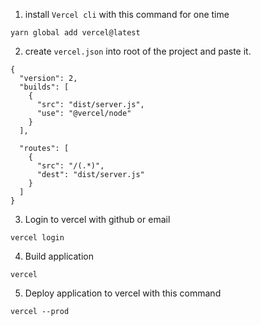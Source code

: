 1. install `Vercel cli` with this command for one time

```
yarn global add vercel@latest
```

2. create `vercel.json` into root of the project and paste it.

```
{
  "version": 2,
  "builds": [
    {
      "src": "dist/server.js",
      "use": "@vercel/node"
    }
  ],

  "routes": [
    {
      "src": "/(.*)",
      "dest": "dist/server.js"
    }
  ]
}
```

3. Login to vercel with github or email

```
vercel login
```

4. Build application

```
vercel
```

5. Deploy application to vercel with this command

```
vercel --prod
```
